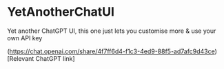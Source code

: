 # YetAnotherChatUI

Yet another ChatGPT UI, this one just lets you customise more & use your own API key

(https://chat.openai.com/share/4f7ff6d4-f1c3-4ed9-88f5-ad7afc9d43ce)[Relevant ChatGPT link]
